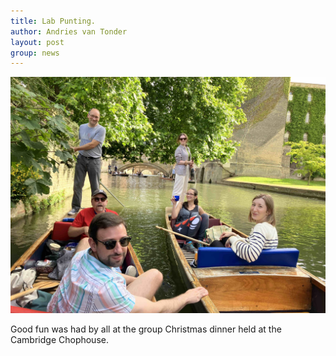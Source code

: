 ```yaml
---
title: Lab Punting.
author: Andries van Tonder
layout: post
group: news
---
```


<img src="/static/img/news/punting.jpg" alt="Punting" class="img-fluid">

Good fun was had by all at the group Christmas dinner held at the Cambridge Chophouse.